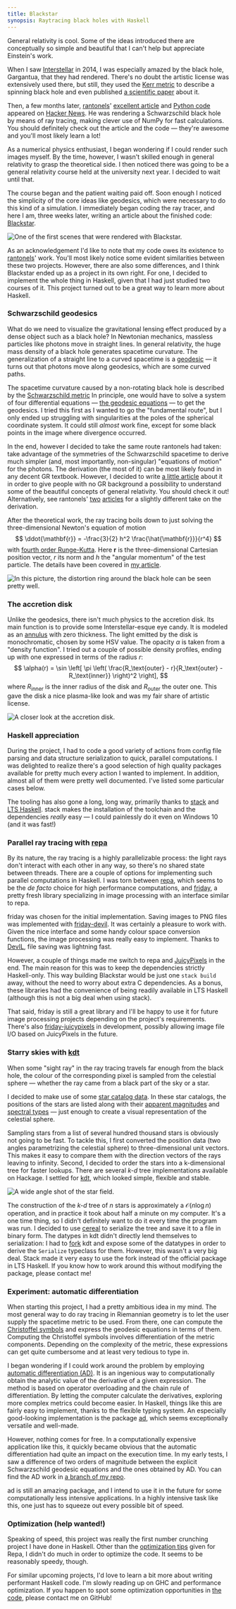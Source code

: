 ```yaml
---
title: Blackstar
synopsis: Raytracing black holes with Haskell
---
```


General relativity is cool. Some of the ideas introduced there are conceptually so simple and beautiful that I can't help but appreciate Einstein's work.

When I saw [Interstellar](http://www.imdb.com/title/tt0816692/) in 2014, I was especially amazed by the black hole, Gargantua, that they had rendered. There's no doubt the artistic license was extensively used there, but still, they used the [Kerr metric](https://en.wikipedia.org/wiki/Kerr_metric) to describe a spinning black hole and even published [a scientific paper](http://arxiv.org/pdf/1502.03808v2.pdf) about it.

Then, a few months later, [rantonels](http://rantonels.github.io/)' [excellent article](http://rantonels.github.io/starless/) and [Python code](https://github.com/rantonels/starless) appeared on [Hacker News](https://news.ycombinator.com/). He was rendering a Schwarzschild black hole by means of ray tracing, making clever use of NumPy for fast calculations. You should definitely check out the article and the code &mdash; they're awesome and you'll most likely learn a lot!

As a numerical physics enthusiast, I began wondering if I could render such images myself. By the time, however, I wasn't skilled enough in general relativity to grasp the theoretical side. I then noticed there was going to be a general relativity course held at the university next year. I decided to wait until that.

The course began and the patient waiting paid off. Soon enough I noticed the simplicity of the core ideas like geodesics, which were necessary to do this kind of a simulation. I immediately began coding the ray tracer, and here I am, three weeks later, writing an article about the finished code: [Blackstar](https://github.com/flannelhead/blackstar).

![One of the first scenes that were rendered with Blackstar.](/images/default-hires-bloomed-800.png)

As an acknowledgement I'd like to note that my code owes its existence to [rantonels](http://rantonels.github.io/)' work. You'll most likely notice some evident similarities between these two projects. However, there are also some differences, and I think Blackstar ended up as a project in its own right. For one, I decided to implement the whole thing in Haskell, given that I had just studied two courses of it. This project turned out to be a great way to learn more about Haskell.

### Schwarzschild geodesics
What do we need to visualize the gravitational lensing effect produced by a dense object such as a black hole? In Newtonian mechanics, massless particles like photons move in straight lines. In general relativity, the huge mass density of a black hole generates spacetime curvature. The generalization of a straight line to a curved spacetime is a [geodesic](https://en.wikipedia.org/wiki/Geodesic) &mdash; it turns out that photons move along geodesics, which are some curved paths.

The spacetime curvature caused by a non-rotating black hole is described by the [Schwarzschild metric](https://en.wikipedia.org/wiki/Schwarzschild_metric) In principle, one would have to solve a system of four differential equations &mdash; [the geodesic equations](https://en.wikipedia.org/wiki/Schwarzschild_geodesics#Geodesic_equation) &mdash; to get the geodesics. I tried this first as I wanted to go the "fundamental route", but I only ended up struggling with singularities at the poles of the spherical coordinate system. It could still *almost* work fine, except for some black points in the image where divergence occurred.

In the end, however I decided to take the same route rantonels had taken: take advantage of the symmetries of the Schwarzschild spacetime to derive much simpler (and, most importantly, non-singular) "equations of motion" for the photons. The derivation (the most of it) can be most likely found in any decent GR textbook. However, I decided to write [a little article](/posts/2016-03-06-photons-and-black-holes.html) about it in order to give people with no GR background a possibility to understand some of the beautiful concepts of general relativity. You should check it out! Alternatively, see rantonels' [two](http://spiro.fisica.unipd.it/~antonell/schwarzschild/) [articles](http://rantonels.github.io/starless/) for a slightly different take on the derivation.

After the theoretical work, the ray tracing boils down to just solving the three-dimensional Newton's equation of motion
$$
\ddot{\mathbf{r}} = -\frac{3}{2} h^2 \frac{\hat{\mathbf{r}}}{r^4}
$$
with [fourth order Runge-Kutta](https://en.wikipedia.org/wiki/Runge%E2%80%93Kutta_methods#The_Runge.E2.80.93Kutta_method). Here $\mathbf{r}$ is the three-dimensional Cartesian position vector, $r$ its norm and $h$ the "angular momentum" of the test particle. The details have been covered in [my article](/posts/2016-03-06-photons-and-black-holes.html).

![In this picture, the distortion ring around the black hole can be seen pretty well.](/images/lensing-disk-bloomed-800.png)

### The accretion disk
Unlike the geodesics, there isn't much physics to the accretion disk. Its main function is to provide some Interstellar-esque eye candy. It is modeled as an [annulus](https://en.wikipedia.org/wiki/Annulus_%28mathematics%29) with zero thickness. The light emitted by the disk is monochromatic, chosen by some HSV value. The opacity $\alpha$ is taken from a "density function". I tried out a couple of possible density profiles, ending up with one expressed in terms of the radius $r$:
$$
\alpha(r) = \sin \left[ \pi \left(
\frac{R_\text{outer} - r}{R_\text{outer} - R_\text{inner}} \right)^2 \right],
$$
where $R_\text{inner}$ is the inner radius of the disk and $R_\text{outer}$ the outer one. This gave the disk a nice plasma-like look and was my fair share of artistic license.

![A closer look at the accretion disk.](/images/closeup-bloomed-800.png)

### Haskell appreciation
During the project, I had to code a good variety of actions from config file parsing and data structure serialization to quick, parallel computations. I was delighted to realize there's a good selection of high quality packages available for pretty much every action I wanted to implement. In addition, almost all of them were pretty well documented. I've listed some particular cases below.

The tooling has also gone a long, long way, primarily thanks to [stack](http://www.haskellstack.org) and [LTS Haskell](https://www.stackage.org/lts). stack makes the installation of the toolchain and the dependencies *really* easy &mdash; I could painlessly do it even on Windows 10 (and it was fast!)

### Parallel ray tracing with [repa](https://hackage.haskell.org/package/repa)
By its nature, the ray tracing is a highly parallelizable process: the light rays don't interact with each other in any way, so there's no shared state between threads. There are a couple of options for implementing such parallel computations in Haskell. I was torn between [repa](https://hackage.haskell.org/package/repa), which seems to be the *de facto* choice for high performance computations, and [friday](https://hackage.haskell.org/package/friday), a pretty fresh library specializing in image processing with an interface similar to repa.

friday was chosen for the initial implementation. Saving images to PNG files was implemented with [friday-devil](https://hackage.haskell.org/package/friday-devil). It was certainly a pleasure to work with. Given the nice interface and some handy colour space conversion functions, the image processing was really easy to implement. Thanks to [DevIL](http://openil.sourceforge.net/), file saving was lightning fast.

However, a couple of things made me switch to repa and [JuicyPixels](http://hackage.haskell.org/package/JuicyPixels) in the end. The main reason for this was to keep the dependencies strictly Haskell-only. This way building Blackstar would be just one `stack build` away, without the need to worry about extra C dependencies. As a bonus, these libraries had the convenience of being readily available in LTS Haskell (although this is not a big deal when using stack).

That said, friday is still a great library and I'll be happy to use it for future image processing projects depending on the project's requirements. There's also [friday-juicypixels](https://github.com/TomMD/friday-juicypixels) in development, possibly allowing image file I/O based on JuicyPixels in the future.

### Starry skies with [kdt](https://hackage.haskell.org/package/kdt)
When some "sight ray" in the ray tracing travels far enough from the black hole, the colour of the corresponding pixel is sampled from the celestial sphere &mdash; whether the ray came from a black part of the sky or a star.

I decided to make use of some [star catalog data](http://tdc-www.harvard.edu/catalogs/index.html). In these star catalogs, the positions of the stars are listed along with their [apparent magnitudes](https://en.wikipedia.org/wiki/Apparent_magnitude) and [spectral types](https://en.wikipedia.org/wiki/Stellar_classification#Spectral_types) &mdash; just enough to create a visual representation of the celestial sphere.

Sampling stars from a list of several hundred thousand stars is obviously not going to be fast. To tackle this, I first converted the position data (two angles parametrizing the celestial sphere) to three-dimensional unit vectors. This makes it easy to compare them with the direction vectors of the rays leaving to infinity. Second, I decided to order the stars into a k-dimensional tree for faster lookups. There are several *k-d* tree implementations available on Hackage. I settled for [kdt](https://hackage.haskell.org/package/kdt), which looked simple, flexible and stable.

![A wide angle shot of the star field.](/images/wideangle1-bloomed-800.png)

The construction of the *k-d* tree of $n$ stars is approximately a $\mathcal{O}(n \log n)$ operation, and in practice it took about half a minute on my computer. It's a one time thing, so I didn't definitely want to do it every time the program was run. I decided to use [cereal](https://hackage.haskell.org/package/kdt) to serialize the tree and save it to a file in binary form. The datypes in kdt didn't directly lend themselves to serialization: I had to [fork](https://github.com/flannelhead/kdt) kdt and expose some of the datatypes in order to derive the `Serialize` typeclass for them. However, this wasn't a very big deal. Stack made it very easy to use the fork instead of the official package in LTS Haskell. If you know how to work around this without modifying the package, please contact me!

### Experiment: automatic differentiation
When starting this project, I had a pretty ambitious idea in my mind. The most general way to do ray tracing in Riemannian geometry is to let the user supply the spacetime metric to be used. From there, one can compute the [Christoffel symbols](https://en.wikipedia.org/wiki/Christoffel_symbols#Christoffel_symbols_of_the_second_kind_.28symmetric_definition.29) and express the geodesic equations in terms of them. Computing the Christoffel symbols involves differentiation of the metric components. Depending on the complexity of the metric, these expressions can get quite cumbersome and at least very tedious to type in.

I began wondering if I could work around the problem by employing [automatic differentiation (AD)](https://en.wikipedia.org/wiki/Automatic_differentiation). It is an ingenious way to computationally obtain the analytic value of the derivative of a given expression. The method is based on operator overloading and the chain rule of differentiation. By letting the computer calculate the derivatives, exploring more complex metrics could become easier. In Haskell, things like this are fairly easy to implement, thanks to the flexible typing system. An especially good-looking implementation is the package [ad](http://hackage.haskell.org/package/ad), which seems exceptionally versatile and well-made.

However, nothing comes for free. In a computationally expensive application like this, it quickly became obvious that the automatic differentiation had quite an impact on the execution time. In my early tests, I saw a difference of two orders of magnitude between the explicit Schwarzschild geodesic equations and the ones obtained by AD. You can find the AD work in [a branch of my repo](https://github.com/flannelhead/blackstar/tree/ad).

ad is still an amazing package, and I intend to use it in the future for some computationally less intensive applications. In a highly intensive task like this, one just has to squeeze out every possible bit of speed.

### Optimization (help wanted!)
Speaking of speed, this project was really the first number crunching project I have done in Haskell. Other than the [optimization tips](http://hackage.haskell.org/package/repa-3.4.0.2/docs/Data-Array-Repa.html) given for Repa, I didn't do much in order to optimize the code. It seems to be reasonably speedy, though.

For similar upcoming projects, I'd love to learn a bit more about writing performant Haskell code. I'm slowly reading up on GHC and performance optimization. If you happen to spot some optimization opportunities in [the code](https://github.com/flannelhead/blackstar), please contact me on GitHub!

